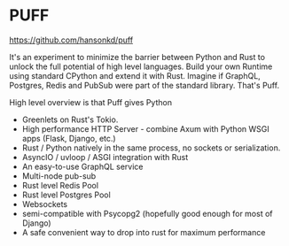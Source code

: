 # PUFF


https://github.com/hansonkd/puff

It's an experiment to minimize the barrier between Python and Rust to unlock the full potential of high level languages. Build your own Runtime using standard CPython and extend it with Rust. Imagine if GraphQL, Postgres, Redis and PubSub were part of the standard library. That's Puff.

High level overview is that Puff gives Python

- Greenlets on Rust's Tokio.
- High performance HTTP Server - combine Axum with Python WSGI apps (Flask, Django, etc.)
- Rust / Python natively in the same process, no sockets or serialization.
- AsyncIO / uvloop / ASGI integration with Rust
- An easy-to-use GraphQL service
- Multi-node pub-sub
- Rust level Redis Pool
- Rust level Postgres Pool
- Websockets
- semi-compatible with Psycopg2 (hopefully good enough for most of Django)
- A safe convenient way to drop into rust for maximum performance


